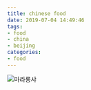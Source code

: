 ```yaml
---
title: chinese food
date: 2019-07-04 14:49:46
tags:
- food
- china
- beijing
categories:
- food
---
```


![마라롱샤](/images/food/20190616_005843.png "마라롱샤")